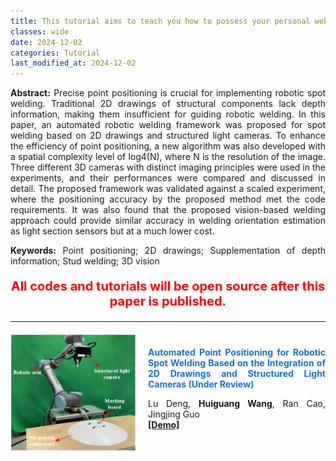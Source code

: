 ```yaml
---
title: This tutorial aims to teach you how to possess your personal website
classes: wide
date: 2024-12-02
categories: Tutorial
last_modified_at: 2024-12-02
---
```




<div style="text-align: justify;">
  <p><strong>Abstract:</strong> Precise point positioning is crucial for implementing robotic spot welding. Traditional 2D drawings of structural components lack depth information, making them insufficient for guiding robotic welding. In this paper, an automated robotic welding framework was proposed for spot welding based on 2D drawings and structured light cameras. To enhance the efficiency of point positioning, a new algorithm was also developed with a spatial complexity level of log4(N), where N is the resolution of the image. Three different 3D cameras with distinct imaging principles were used in the experiments, and their performances were compared and discussed in detail. The proposed framework was validated against a scaled experiment, where the positioning accuracy by the proposed method met the code requirements. It was also found that the proposed vision-based welding approach could provide similar accuracy in welding orientation estimation as light section sensors but at a much lower cost.
  </p>
  <p><strong>Keywords:</strong> Point positioning; 2D drawings; Supplementation of depth information; Stud welding; 3D vision
  </p>
</div>

<div style="text-align: center;">
  <p style="color: red; font-size: 20px; font-weight: bold;">
    All codes and tutorials will be open source after this paper is published.
  </p>
</div>


---
<div style="display: flex; align-items: center; margin-top: 20px; margin-bottom: 20px;">
  <img src="/web_resources\publication\picture\第二篇文章.png" style="flex-shrink: 0; width: 200px; margin-right: 20px;"/>
  <div style="text-align: justify;">
    <span style="color:#1772d0; display: block; margin-bottom: 10px;">
      <b>Automated Point Positioning for Robotic Spot Welding Based on the Integration of 2D Drawings and Structured Light Cameras (Under Review)</b>
    </span>
    <p>
      Lu Deng, <strong>Huiguang Wang</strong>,  Ran Cao, Jingjing Guo
      <br/>        
      <a href="https://youtu.be/-3JwZIYJyXY?si=GirI83uAahH1MXck"><b>[Demo]</b></a>
      <!-- <a href="https://huiguangwang.top/file/Code_FPM.rar"><b>[Code]</b></a> -->
      <br/>
    </p>
  </div>
</div>



